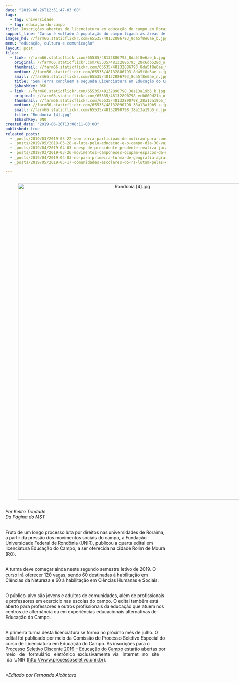 ```yaml
---
date: "2019-06-26T12:51:47-03:00"
tags:
  - tag: universidade
  - tag: educação-do-campo
title: Inscrições abertas de licenciatura em educação do campo em Roraima
support_line: "Curso é voltado à população do campo ligada às áreas de reforma agrária\n"
images_hd: //farm66.staticflickr.com/65535/48132886793_8da5f8e6ae_b.jpg
menu: "educação, cultura e comunicação"
layout: post
files:
  - link: //farm66.staticflickr.com/65535/48132886793_8da5f8e6ae_b.jpg
    original: //farm66.staticflickr.com/65535/48132886793_28c6db528d_o.jpg
    thumbnail: //farm66.staticflickr.com/65535/48132886793_8da5f8e6ae_t.jpg
    medium: //farm66.staticflickr.com/65535/48132886793_8da5f8e6ae_z.jpg
    small: //farm66.staticflickr.com/65535/48132886793_8da5f8e6ae_n.jpg
    title: "Sem Terra concluem a segunda Licenciatura em Educação do Campo pelo Pronera, no CE. Foto_Divulgação MST.jpg"
    $$hashKey: 0KH
  - link: //farm66.staticflickr.com/65535/48132890798_38a13a19b5_b.jpg
    original: //farm66.staticflickr.com/65535/48132890798_ecb809d21b_o.jpg
    thumbnail: //farm66.staticflickr.com/65535/48132890798_38a13a19b5_t.jpg
    medium: //farm66.staticflickr.com/65535/48132890798_38a13a19b5_z.jpg
    small: //farm66.staticflickr.com/65535/48132890798_38a13a19b5_n.jpg
    title: "Rondonia [4].jpg"
    $$hashKey: 0N0
created_date: "2019-06-26T13:08:11-03:00"
published: true
releated_posts:
  - _posts/2019/03/2019-03-22-sem-terra-participam-de-mutirao-para-construcao-do-centro-de-referencia-socioambiental-na-ufal.md
  - _posts/2019/05/2019-05-28-a-luta-pela-educacao-e-o-campo-dia-30-vai-ser-maior.md
  - _posts/2019/04/2019-04-03-unesp-de-presidente-prudente-realiza-jura-em-abril.md
  - _posts/2019/03/2019-03-26-movimentos-camponeses-ocupam-espacos-da-uffs-com-o-debate-da-reforma-agraria.md
  - _posts/2019/04/2019-04-03-no-para-primeira-turma-de-geografia-agraria-se-forma-conclui-licenciatura.md
  - _posts/2019/05/2019-05-17-comunidades-escolares-do-rs-lutam-pelas-escolas-no-campo.md

---
```

<div style="text-align:center">
<figure class="image" style="display:inline-block"><img alt="Rondonia [4].jpg" height="990" src="//farm66.staticflickr.com/65535/48132890798_38a13a19b5_b.jpg" width="700" />
<figcaption></figcaption>
</figure>
</div>

<p><em>Por&nbsp;Kelito Trindade&nbsp;<br />
Da P&aacute;gina do MST</em><br />
&nbsp;</p>

<p>Fruto de um longo processo luta por direitos nas universidades de Roraima, a partir da press&atilde;o dos movimentos sociais do campo, a Funda&ccedil;&atilde;o Universidade Federal de Rond&ocirc;nia (UNIR), publicou a quarta edital em licenciatura Educa&ccedil;&atilde;o do Campo, a ser oferecida na cidade Rolim de Moura (RO).</p>

<p><br />
A turma deve come&ccedil;ar ainda neste segundo&nbsp;semestre letivo de 2019. O curso ir&aacute; oferecer 120 vagas, sendo 60 destinadas &agrave; habilita&ccedil;&atilde;o em Ci&ecirc;ncias da Natureza e 60 &agrave; habilita&ccedil;&atilde;o em Ci&ecirc;ncias Humanas e Sociais.</p>

<p><br />
O p&uacute;blico-alvo s&atilde;o jovens e adultos de comunidades, al&eacute;m de profissionais e professores em exerc&iacute;cio nas escolas do campo. O edital tamb&eacute;m est&aacute; aberto para professores e outros profissionais da educa&ccedil;&atilde;o que atuem nos centros de altern&acirc;ncia ou em experi&ecirc;ncias educacionais alternativas de Educa&ccedil;&atilde;o do Campo.&nbsp;</p>

<p><br />
A primeira turma desta licenciatura se forma no pr&oacute;ximo m&ecirc;s de julho. O edital foi publicado por meio da Comiss&atilde;o de Processo Seletivo Especial do curso de Licenciatura em Educa&ccedil;&atilde;o do Campo.&nbsp;As inscri&ccedil;&otilde;es para o <a href="http://www.processoseletivo.unir.br/index.php?pag=concursos&amp;id_tipo=2">Processo Seletivo Discente 2019 &ndash; Educa&ccedil;&atilde;o do Campo </a>estar&atilde;o abertas por meio&nbsp; &nbsp;de&nbsp; &nbsp;formul&aacute;rio&nbsp; &nbsp;eletr&ocirc;nico&nbsp; exclusivamente&nbsp; via&nbsp; &nbsp;internet&nbsp; &nbsp;no&nbsp; &nbsp;site&nbsp; &nbsp;da&nbsp; UNIR (<a href="http://www.processoseletivo.unir.br">http://www.processoseletivo.unir.br</a>).</p>

<p><br />
<em>*Editado por Fernanda Alc&acirc;ntara</em></p>
